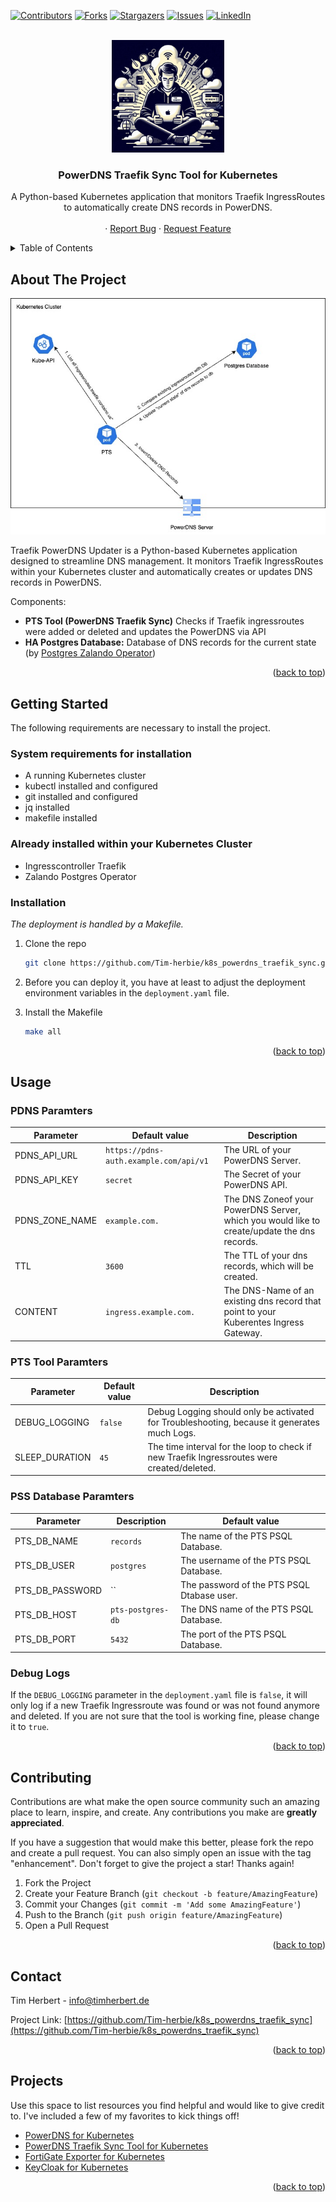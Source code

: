 <a name="readme-top"></a>

[![Contributors][contributors-shield]][contributors-url]
[![Forks][forks-shield]][forks-url]
[![Stargazers][stars-shield]][stars-url]
[![Issues][issues-shield]][issues-url]
[![LinkedIn][linkedin-shield]][linkedin-url]



<!-- PROJECT LOGO -->
<br />
<div align="center">
  <a href="https://github.com/Tim-herbie/k8s_powerdns_traefik_sync">
    <img src="./images/Logo_TimHerbert.jpeg" alt="Logo" width="180" height="180">
  </a>

  <h3 align="center">PowerDNS Traefik Sync Tool for Kubernetes</h3>

  <p align="center">
    A Python-based Kubernetes application that monitors Traefik IngressRoutes to automatically create DNS records in PowerDNS.
    <br />
    <br />
    ·
    <a href="https://github.com/Tim-herbie/k8s_powerdns_traefik_sync/issues/new?labels=bug&template=bug-report---.md">Report Bug</a>
    ·
    <a href="https://github.com/Tim-herbie/k8s_powerdns_traefik_sync/issues/new?labels=enhancement&template=feature-request---.md">Request Feature</a>
  </p>
</div>



<!-- TABLE OF CONTENTS -->
<details>
  <summary>Table of Contents</summary>
  <ol>
    <li>
      <a href="#about-the-project">About The Project</a>
    </li>
    <li>
      <a href="#getting-started">Getting Started</a>
      <ul>
        <li><a href="#prerequisites">Prerequisites</a></li>
        <li><a href="#installation">Installation</a></li>
      </ul>
    </li>
    <li><a href="#usage">Usage</a></li>
    <li><a href="#contributing">Contributing</a></li>
    <li><a href="#contact">Contact</a></li>
    <li><a href="#projects">Projects</a></li>
  </ol>
</details>



<!-- ABOUT THE PROJECT -->
## About The Project
<p align="center">
  <a href="https://github.com/Tim-herbie/k8s_powerdns_traefik_sync/blob/main/images/powerdns_traefik_sync.jpg">
    <img src="./images/powerdns_traefik_sync.jpg" alt="PowerDNS Deployment Architecture">
  </a>
</p>



Traefik PowerDNS Updater is a Python-based Kubernetes application designed to streamline DNS management. It monitors Traefik IngressRoutes within your Kubernetes cluster and automatically creates or updates DNS records in PowerDNS.

Components:
* **PTS Tool (PowerDNS Traefik Sync)** Checks if Traefik ingressroutes were added or deleted and updates the PowerDNS via API
* **HA Postgres Database:** Database of DNS records for the current state (by [Postgres Zalando Operator](https://www.powerdns.com/))


<p align="right">(<a href="#readme-top">back to top</a>)</p>




<!-- GETTING STARTED -->
## Getting Started

The following requirements are necessary to install the project.

### System requirements for installation
- A running Kubernetes cluster
- kubectl installed and configured
- git installed and configured
- jq installed
- makefile installed

### Already installed within your Kubernetes Cluster
- Ingresscontroller Traefik
- Zalando Postgres Operator

### Installation

_The deployment is handled by a Makefile._

1. Clone the repo
    ```sh
   git clone https://github.com/Tim-herbie/k8s_powerdns_traefik_sync.git
   ```
2.  Before you can deploy it, you have at least to adjust the deployment environment variables in the `deployment.yaml` file. 
  
3. Install the Makefile
   ```sh
   make all
   ```

<p align="right">(<a href="#readme-top">back to top</a>)</p>



<!-- USAGE EXAMPLES -->
## Usage

### PDNS Paramters
| Parameter | Default value               | Description                 |
|--------|------------------------|---------------------------------------|
| PDNS_API_URL    | `https://pdns-auth.example.com/api/v1`           | The URL of your PowerDNS Server.             | 
| PDNS_API_KEY   | `secret`           | The Secret of your PowerDNS API.                    | 
| PDNS_ZONE_NAME    | `example.com.`       | The DNS Zoneof your PowerDNS Server, which you would like to create/update the dns records.          | 
| TTL    | `3600`       | The TTL of your dns records, which will be created.            |
| CONTENT | `ingress.example.com.`       | The DNS-Name of an existing dns record that point to your Kuberentes Ingress Gateway.                  |


### PTS Tool Paramters
| Parameter | Default value                | Description              |
|--------|------------------------|---------------------------------------|
| DEBUG_LOGGING    | `false`           | Debug Logging should only be activated for Troubleshooting, because it generates much Logs.             | 
| SLEEP_DURATION   | `45`           | The time interval for the loop to check if new Traefik Ingressroutes were created/deleted.                    | 


### PSS Database Paramters
| Parameter | Description               | Default value                   |
|--------|------------------------|---------------------------------------|
| PTS_DB_NAME    | `records`           | The name of the PTS PSQL Database.             | 
| PTS_DB_USER   | `postgres`           | The username of the PTS PSQL Database.                    | 
| PTS_DB_PASSWORD    | ``       | The password of the PTS PSQL Dtabase user.          | 
| PTS_DB_HOST    | `pts-postgres-db`       | The DNS name of the PTS PSQL Database.            |
| PTS_DB_PORT | `5432`       | The port of the PTS PSQL Database.                  |

### Debug Logs
If the `DEBUG_LOGGING` parameter in the `deployment.yaml` file is `false`, it will only log if a new Traefik Ingressroute was found or was not found anymore and deleted. If you are not sure that the tool is working fine, please change it to `true`.


<p align="right">(<a href="#readme-top">back to top</a>)</p>




<!-- CONTRIBUTING -->
## Contributing

Contributions are what make the open source community such an amazing place to learn, inspire, and create. Any contributions you make are **greatly appreciated**.

If you have a suggestion that would make this better, please fork the repo and create a pull request. You can also simply open an issue with the tag "enhancement".
Don't forget to give the project a star! Thanks again!

1. Fork the Project
2. Create your Feature Branch (`git checkout -b feature/AmazingFeature`)
3. Commit your Changes (`git commit -m 'Add some AmazingFeature'`)
4. Push to the Branch (`git push origin feature/AmazingFeature`)
5. Open a Pull Request

<p align="right">(<a href="#readme-top">back to top</a>)</p>




<!-- CONTACT -->
## Contact

Tim Herbert - info@timherbert.de

Project Link: [https://github.com/Tim-herbie/k8s_powerdns_traefik_sync](https://github.com/Tim-herbie/k8s_powerdns_traefik_sync)

<p align="right">(<a href="#readme-top">back to top</a>)</p>



<!-- PROJECTS -->
## Projects

Use this space to list resources you find helpful and would like to give credit to. I've included a few of my favorites to kick things off!

* [PowerDNS for Kubernetes](https://github.com/Tim-herbie/k8s_powerdns)
* [PowerDNS Traefik Sync Tool for Kubernetes](https://github.com/Tim-herbie/k8s_powerdns_traefik_sync)
* [FortiGate Exporter for Kubernetes](https://github.com/Tim-herbie/k8s_fortigate_exporter)
* [KeyCloak for Kubernetes](https://github.com/Tim-herbie/k8s_keycloak)

<p align="right">(<a href="#readme-top">back to top</a>)</p>



<!-- MARKDOWN LINKS & IMAGES -->
<!-- https://www.markdownguide.org/basic-syntax/#reference-style-links -->
[contributors-shield]: https://img.shields.io/github/contributors/Tim-herbie/k8s_powerdns_traefik_sync.svg?style=for-the-badge
[contributors-url]: https://github.com/Tim-herbie/k8s_powerdns_traefik_sync/graphs/contributors
[forks-shield]: https://img.shields.io/github/forks/Tim-herbie/k8s_powerdns_traefik_sync.svg?style=for-the-badge
[forks-url]: https://github.com/Tim-herbie/k8s_powerdns_traefik_sync/network/members
[stars-shield]: https://img.shields.io/github/stars/Tim-herbie/k8s_powerdns_traefik_sync.svg?style=for-the-badge
[stars-url]: https://github.com/Tim-herbie/k8s_powerdns_traefik_sync/stargazers
[issues-shield]: https://img.shields.io/github/issues/Tim-herbie/k8s_powerdns_traefik_sync.svg?style=for-the-badge
[issues-url]: https://github.com/Tim-herbie/k8s_powerdns_traefik_sync/issues
[license-shield]: https://img.shields.io/github/license/Tim-herbie/k8s_powerdns_traefik_sync.svg?style=for-the-badge
[license-url]: https://github.com/Tim-herbie/k8s_powerdns_traefik_sync/blob/master/LICENSE.txt
[linkedin-shield]: https://img.shields.io/badge/-LinkedIn-black.svg?style=for-the-badge&logo=linkedin&colorB=555
[linkedin-url]: https://www.linkedin.com/in/tim-herbert-cv/
[product-screenshot]: ../k8s_powerdns_traefik_sync/images/PowerDNS.jpg
[Next.js]: https://img.shields.io/badge/next.js-000000?style=for-the-badge&logo=nextdotjs&logoColor=white
[Next-url]: https://nextjs.org/
[React.js]: https://img.shields.io/badge/React-20232A?style=for-the-badge&logo=react&logoColor=61DAFB
[React-url]: https://reactjs.org/
[Vue.js]: https://img.shields.io/badge/Vue.js-35495E?style=for-the-badge&logo=vuedotjs&logoColor=4FC08D
[Vue-url]: https://vuejs.org/
[Angular.io]: https://img.shields.io/badge/Angular-DD0031?style=for-the-badge&logo=angular&logoColor=white
[Angular-url]: https://angular.io/
[Svelte.dev]: https://img.shields.io/badge/Svelte-4A4A55?style=for-the-badge&logo=svelte&logoColor=FF3E00
[Svelte-url]: https://svelte.dev/
[Laravel.com]: https://img.shields.io/badge/Laravel-FF2D20?style=for-the-badge&logo=laravel&logoColor=white
[Laravel-url]: https://laravel.com
[Bootstrap.com]: https://img.shields.io/badge/Bootstrap-563D7C?style=for-the-badge&logo=bootstrap&logoColor=white
[Bootstrap-url]: https://getbootstrap.com
[JQuery.com]: https://img.shields.io/badge/jQuery-0769AD?style=for-the-badge&logo=jquery&logoColor=white
[JQuery-url]: https://jquery.com 

